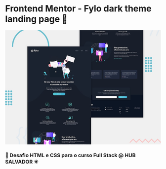 # Frontend Mentor - Fylo dark theme landing page 🚀

![Design preview for the Fylo dark theme landing page challenge](./design/desktop-preview.jpg)

### :star2: Desafio HTML e CSS para o curso Full Stack @ HUB SALVADOR :eight_pointed_black_star:

